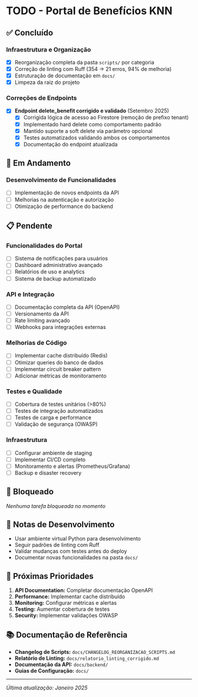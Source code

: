 # TODO - Portal de Benefícios KNN

## ✅ Concluído

### Infraestrutura e Organização

- [x] Reorganização completa da pasta `scripts/` por categoria
- [x] Correção de linting com Ruff (354 → 21 erros, 94% de melhoria)
- [x] Estruturação de documentação em `docs/`
- [x] Limpeza da raiz do projeto

### Correções de Endpoints

- [x] **Endpoint delete_benefit corrigido e validado** (Setembro 2025)
  - [x] Corrigida lógica de acesso ao Firestore (remoção de prefixo tenant)
  - [x] Implementado hard delete como comportamento padrão
  - [x] Mantido suporte a soft delete via parâmetro opcional
  - [x] Testes automatizados validando ambos os comportamentos
  - [x] Documentação do endpoint atualizada

## 🔄 Em Andamento

### Desenvolvimento de Funcionalidades

- [ ] Implementação de novos endpoints da API
- [ ] Melhorias na autenticação e autorização
- [ ] Otimização de performance do backend

## 📋 Pendente

### Funcionalidades do Portal

- [ ] Sistema de notificações para usuários
- [ ] Dashboard administrativo avançado
- [ ] Relatórios de uso e analytics
- [ ] Sistema de backup automatizado

### API e Integração

- [ ] Documentação completa da API (OpenAPI)
- [ ] Versionamento da API
- [ ] Rate limiting avançado
- [ ] Webhooks para integrações externas

### Melhorias de Código

- [ ] Implementar cache distribuído (Redis)
- [ ] Otimizar queries do banco de dados
- [ ] Implementar circuit breaker pattern
- [ ] Adicionar métricas de monitoramento

### Testes e Qualidade

- [ ] Cobertura de testes unitários (>80%)
- [ ] Testes de integração automatizados
- [ ] Testes de carga e performance
- [ ] Validação de segurança (OWASP)

### Infraestrutura

- [ ] Configurar ambiente de staging
- [ ] Implementar CI/CD completo
- [ ] Monitoramento e alertas (Prometheus/Grafana)
- [ ] Backup e disaster recovery

## 🚫 Bloqueado

*Nenhuma tarefa bloqueada no momento*

## 📝 Notas de Desenvolvimento

- Usar ambiente virtual Python para desenvolvimento
- Seguir padrões de linting com Ruff
- Validar mudanças com testes antes do deploy
- Documentar novas funcionalidades na pasta `docs/`

## 🎯 Próximas Prioridades

1. **API Documentation:** Completar documentação OpenAPI
2. **Performance:** Implementar cache distribuído
3. **Monitoring:** Configurar métricas e alertas
4. **Testing:** Aumentar cobertura de testes
5. **Security:** Implementar validações OWASP

## 📚 Documentação de Referência

- **Changelog de Scripts:** `docs/CHANGELOG_REORGANIZACAO_SCRIPTS.md`
- **Relatório de Linting:** `docs/relatorio_linting_corrigido.md`
- **Documentação da API:** `docs/backend/`
- **Guias de Configuração:** `docs/`

---
*Última atualização: Janeiro 2025*
